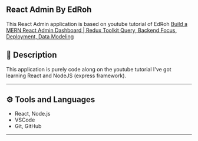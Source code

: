 ## React Admin By EdRoh

This React Admin application is based on youtube tutorial of EdRoh [Build a MERN React Admin Dashboard | Redux Toolkit Query, Backend Focus, Deployment, Data Modeling](https://www.youtube.com/watch?v=0cPCMIuDk2I&t=5134s)

## 📝 Description

This application is purely code along on the youtube tutorial I've got learning React and NodeJS (express framework).

---

## ⚙️ Tools and Languages

- React, Node.js
- VSCode
- Git, GitHub

---
